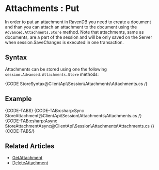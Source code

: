 # Attachments : Put

In order to put an attachment in RavenDB you need to create a document and than you can attach an attachment to the document using the `Advanced.Attachments.Store` method.
Note that attachments, same as documents, are a part of the session and will be only saved on the Server when session.SaveChanges is executed in one transaction.

## Syntax

Attachments can be stored using one the following `session.Advanced.Attachments.Store` methods:

{CODE StoreSyntax@ClientApi\Session\Attachments\Attachments.cs /}

## Example

{CODE-TABS}
{CODE-TAB:csharp:Sync StoreAttachment@ClientApi\Session\Attachments\Attachments.cs /}
{CODE-TAB:csharp:Async StoreAttachmentAsync@ClientApi\Session\Attachments\Attachments.cs /}
{CODE-TABS/}

## Related Articles

- [GetAttachment](../../../client-api/commands/attachments/get)  
- [DeleteAttachment](../../../client-api/commands/attachments/delete)
